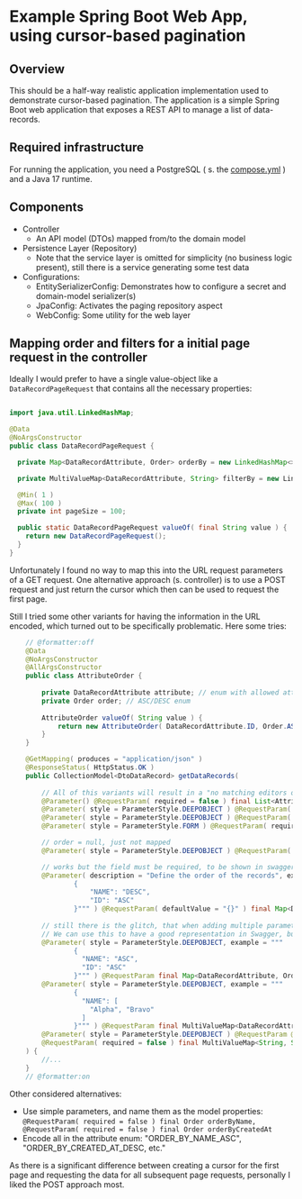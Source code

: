 # Example Spring Boot Web App, using cursor-based pagination

## Overview

This should be a half-way realistic application implementation used to demonstrate cursor-based pagination. The
application is a simple Spring Boot web application that exposes a REST API to manage a list of data-records.

## Required infrastructure

For running the application, you need a PostgreSQL ( s. the [compose.yml](../compose.yml) ) and a Java 17 runtime.

## Components

- Controller
  - An API model (DTOs) mapped from/to the domain model
- Persistence Layer (Repository)
  - Note that the service layer is omitted for simplicity (no business logic present), still there is a service
    generating some test data
- Configurations:
  - EntitySerializerConfig: Demonstrates how to configure a secret and domain-model serializer(s)
  - JpaConfig: Activates the paging repository aspect
  - WebConfig: Some utility for the web layer

## Mapping order and filters for a initial page request in the controller

Ideally I would prefer to have a single value-object like a `DataRecordPageRequest` that contains all the necessary
properties:

```java

import java.util.LinkedHashMap;

@Data
@NoArgsConstructor
public class DataRecordPageRequest {

  private Map<DataRecordAttribute, Order> orderBy = new LinkedHashMap<>();

  private MultiValueMap<DataRecordAttribute, String> filterBy = new LinkedMultiValueMap<>();

  @Min( 1 )
  @Max( 100 )
  private int pageSize = 100;

  public static DataRecordPageRequest valueOf( final String value ) {
    return new DataRecordPageRequest();
  }
}
```

Unfortunately I found no way to map this into the URL request parameters of a GET request.
One alternative approach (s. controller) is to use a POST request and just return the cursor which then can be used to
request the first page.

Still I tried some other variants for having the information in the URL encoded, which turned out to be specifically
problematic. Here some tries:

```java
    // @formatter:off
    @Data
    @NoArgsConstructor
    @AllArgsConstructor
    public class AttributeOrder {
    
        private DataRecordAttribute attribute; // enum with allowed attributes
        private Order order; // ASC/DESC enum
    
        AttributeOrder valueOf( String value ) {
            return new AttributeOrder( DataRecordAttribute.ID, Order.ASC );
        }
    }

    @GetMapping( produces = "application/json" )
    @ResponseStatus( HttpStatus.OK )
    public CollectionModel<DtoDataRecord> getDataRecords(
            
        // All of this variants will result in a "no matching editors or conversion strategy found" error
        @Parameter() @RequestParam( required = false ) final List<AttributeOrder> order
        @Parameter( style = ParameterStyle.DEEPOBJECT ) @RequestParam( required = false ) final List<AttributeOrder> order
        @Parameter( style = ParameterStyle.DEEPOBJECT ) @RequestParam( required = false ) final AttributeOrder[] order
        @Parameter( style = ParameterStyle.FORM ) @RequestParam( required = false ) final AttributeOrder order

        // order = null, just not mapped
        @Parameter( style = ParameterStyle.DEEPOBJECT ) @RequestParam( required = false ) final AttributeOrder order

        // works but the field must be required, to be shown in swagger
        @Parameter( description = "Define the order of the records", example = """
                {
                    "NAME": "DESC",
                    "ID": "ASC"
                }""" ) @RequestParam( defaultValue = "{}" ) final Map<DataRecordAttribute, Order> orderBy
                
        // still there is the glitch, that when adding multiple parameters, all of them contain all request parameter.
        // We can use this to have a good representation in Swagger, but we need to parse the request parameters by hand
        @Parameter( style = ParameterStyle.DEEPOBJECT, example = """
                {
                  "NAME": "ASC",
                  "ID": "ASC"
                }""" ) @RequestParam final Map<DataRecordAttribute, Order> orderBy,
        @Parameter( style = ParameterStyle.DEEPOBJECT, example = """
                {
                  "NAME": [
                    "Alpha", "Bravo"
                  ]
                }""" ) @RequestParam final MultiValueMap<DataRecordAttribute, String> filterBy,
        @Parameter( style = ParameterStyle.DEEPOBJECT ) @RequestParam @MaxSize( 20 ) final Optional<Integer> pageSize,
        @RequestParam( required = false ) final MultiValueMap<String, String> request
    ) { 
        //...
    }
    // @formatter:on
```

Other considered alternatives:

- Use simple parameters, and name them as the model
  properties: `@RequestParam( required = false ) final Order orderByName, @RequestParam( required = false ) final Order orderByCreatedAt`
- Encode all in the attribute enum: "ORDER_BY_NAME_ASC", "ORDER_BY_CREATED_AT_DESC, etc."

As there is a significant difference between creating a cursor for the first page and requesting the data for all
subsequent page requests, personally I liked the POST approach most.
